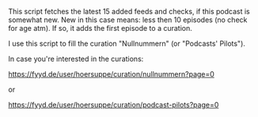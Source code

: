 This script fetches the latest 15 added feeds and checks, if this podcast is somewhat new. New in this case means: less then 10 episodes (no check for age atm). If so, it adds the first episode to a curation. 

I use this script to fill the curation "Nullnummern" (or "Podcasts' Pilots"). 

In case you're interested in the curations:

https://fyyd.de/user/hoersuppe/curation/nullnummern?page=0

or

https://fyyd.de/user/hoersuppe/curation/podcast-pilots?page=0